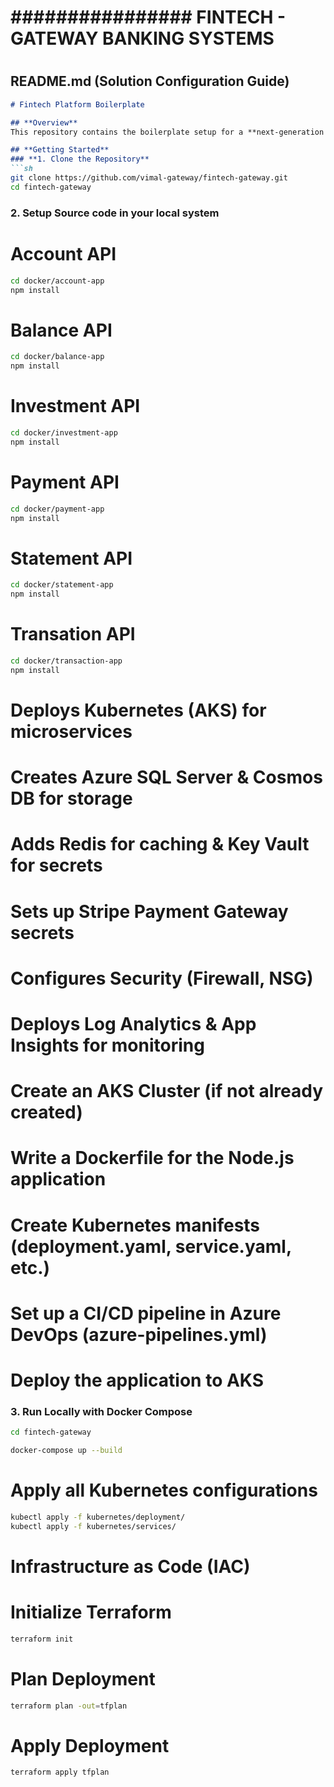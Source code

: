 # ###################################################################
# ################ FINTECH - GATEWAY BANKING SYSTEMS ################
# ###################################################################

## **README.md (Solution Configuration Guide)**
```md
# Fintech Platform Boilerplate

## **Overview**
This repository contains the boilerplate setup for a **next-generation fintech platform**, including **microservices, API Gateway, authentication, CI/CD pipelines, and Kubernetes deployment**.

## **Getting Started**
### **1. Clone the Repository**
```sh
git clone https://github.com/vimal-gateway/fintech-gateway.git
cd fintech-gateway
```

### **2. Setup Source code in your local system**

# Account API
```sh
cd docker/account-app
npm install
```

# Balance API
```sh
cd docker/balance-app
npm install
```

# Investment API
```sh
cd docker/investment-app
npm install
```

# Payment API
```sh
cd docker/payment-app
npm install
```

# Statement API
```sh
cd docker/statement-app
npm install
```

# Transation API
```sh
cd docker/transaction-app
npm install
```

# Deploys Kubernetes (AKS) for microservices
# Creates Azure SQL Server & Cosmos DB for storage
# Adds Redis for caching & Key Vault for secrets
# Sets up Stripe Payment Gateway secrets
# Configures Security (Firewall, NSG)
# Deploys Log Analytics & App Insights for monitoring

# Create an AKS Cluster (if not already created)
# Write a Dockerfile for the Node.js application
# Create Kubernetes manifests (deployment.yaml, service.yaml, etc.)
# Set up a CI/CD pipeline in Azure DevOps (azure-pipelines.yml)
# Deploy the application to AKS

### **3. Run Locally with Docker Compose**
```sh
cd fintech-gateway

docker-compose up --build
```

# Apply all Kubernetes configurations
```sh
kubectl apply -f kubernetes/deployment/
kubectl apply -f kubernetes/services/
```


# Infrastructure as Code (IAC)

# Initialize Terraform
```sh
terraform init
```

# Plan Deployment
```sh
terraform plan -out=tfplan
```

# Apply Deployment
```sh
terraform apply tfplan
```
